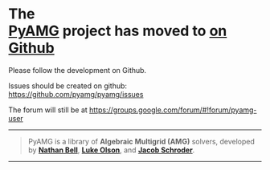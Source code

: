 <h1>
The<br>
<a href='https://github.com/pyamg/pyamg'>PyAMG</a>
project has moved to <a href='https://github.com/pyamg/pyamg'>on Github</a>
</h1>

Please follow the development on Github.

Issues should be created on github: https://github.com/pyamg/pyamg/issues

The forum will still be at https://groups.google.com/forum/#!forum/pyamg-user


---


> PyAMG  is a library of **Algebraic Multigrid (AMG)** solvers, developed by **[Nathan Bell](http://graphics.cs.uiuc.edu/~wnbell/)**, **[Luke Olson](http://www.cs.uiuc.edu/homes/lukeo/)**, and **[Jacob Schroder](http://grandmaster.colorado.edu/~jacob/index.html)**.


---
